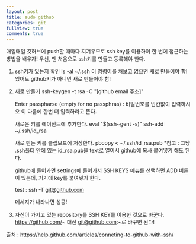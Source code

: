 ```yaml
---
layout: post
title: audo github
categories: git
fullview: true
comments: true
---
```



매일매일 깃허브에 push할 때마다 지겨우므로 ssh key를 이용하여 한 번에 접근하는 방법을 배우자!
우선, 맨 처음으로 ssh키를 만들고 등록해야 한다.
1. ssh키가 있는지 확인
	ls -al ~/.ssh
	이 명령어를 쳐보고 없으면 새로 만들어야 함! 있어도 github키가 아니면 새로 만들어야 함!
2. 새로 만들기
	ssh-keygen -t rsa -C "[github email 주소]"

	Enter passpharse (empty for no passphras) : 비밀번호를 빈칸없이 입력하시오 이 다음에 한번 더 입력하라고 뜬다.

	새로운 키를 에이전트에 추가한다.
	eval "$(ssh~gent -s)"
	ssh-add ~/.ssh/id_rsa

	새로 만든 키를 클립보드에 저장한다.
	pbcopy < ~/.ssh/id_rsa.pub
	*참고 : 그냥 .ssh폴더 안에 있는 id_rsa.pub을 text로 열어서 github에 복사 붙여넣기 해도 된다.

	github에 들어가면 settings에 들어가서 SSH KEYS 메뉴를 선택하면 ADD 버튼이 있는데, 거기에 key를 붙여넣기 한다.

	test : ssh -T git@github.com

	메세지가 나타나면 성공!

3. 자신이 가지고 있는 repository를 SSH KEY를 이용한 것으로 바꾼다. 
	https://github.com/~ 대신 git@github.com:~로 바꾸면 된다!

출처 : https://help.github.com/articles/conneting-to-github-with-ssh/

